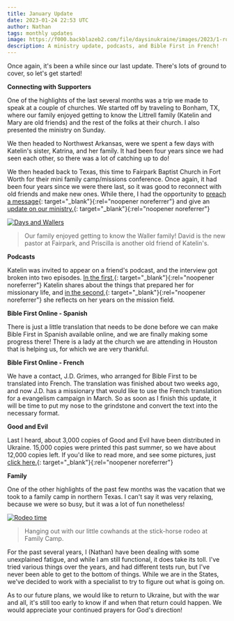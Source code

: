 ```yaml
---
title: January Update
date: 2023-01-24 22:53 UTC
author: Nathan
tags: monthly updates
image: https://f000.backblazeb2.com/file/daysinukraine/images/2023/1-rodeo.jpg
description: A ministry update, podcasts, and Bible First in French!
---
```


Once again, it's been a while since our last update. There's lots of ground to cover, so let's get started!

**Connecting with Supporters**

One of the highlights of the last several months was a trip we made to speak at a couple of churches. We started off by traveling to Bonham, TX, where our family enjoyed getting to know the Littrell family (Katelin and Mary are old friends) and the rest of the folks at their church. I also presented the ministry on Sunday.

We then headed to Northwest Arkansas, were we spent a few days with Katelin's sister, Katrina, and her family. It had been four years since we had seen each other, so there was a lot of catching up to do!

We then headed back to Texas, this time to Fairpark Baptist Church in Fort Worth for their mini family camp/missions conference. Once again, it had been four years since we were there last, so it was good to reconnect with old friends and make new ones. While there, I had the opportunity to [preach a message](https://f000.backblazeb2.com/file/daysinukraine/audio/Not-so-ordinary.mp3){: target="_blank"}{:rel="noopener noreferrer"} and give an [update on our ministry.](https://youtu.be/YH8MmAi_xRg){: target="_blank"}{:rel="noopener noreferrer"}

[![Days and Wallers](images/2023/1-waller-600w.jpg)](https://f000.backblazeb2.com/file/daysinukraine/images/2023/1-waller.jpg)

> Our family enjoyed getting to know the Waller family! David is the new pastor at Fairpark, and Priscilla is another old friend of Katelin's.

**Podcasts**

Katelin was invited to appear on a friend's podcast, and the interview got broken into two episodes. [In the first,](https://anchor.fm/sstephanie-smith/episodes/Ministry-Preparation-e1qd5cf){: target="_blank"}{:rel="noopener noreferrer"} Katelin shares about the things that prepared her for missionary life, and [in the second,](https://anchor.fm/sstephanie-smith/episodes/Dealing-with-Burnout-e1qd4o9){: target="_blank"}{:rel="noopener noreferrer"} she reflects on her years on the mission field.

**Bible First Online - Spanish**

There is just a little translation that needs to be done before we can make Bible First in Spanish available online, and we are finally making some progress there! There is a lady at the church we are attending in Houston that is helping us, for which we are very thankful.

**Bible First Online - French**

We have a contact, J.D. Grimes, who arranged for Bible First to be translated into French. The translation was finished about two weeks ago, and now J.D. has a missionary that would like to use the French translation for a evangelism campaign in March. So as soon as I finish this update, it will be time to put my nose to the grindstone and convert the text into the necessary format.

**Good and Evil**

Last I heard, about 3,000 copies of Good and Evil have been distributed in Ukraine. 15,000 copies were printed this past summer, so we have about 12,000 copies left. If you'd like to read more, and see some pictures, just [click here.](https://ofreport.com/blog/2022-11-10-good-and-evil-books-shipping/){: target="_blank"}{:rel="noopener noreferrer"}

**Family**

One of the other highlights of the past few months was the vacation that we took to a family camp in northern Texas. I can't say it was very relaxing, because we were so busy, but it was a lot of fun nonetheless!

[![Rodeo time](images/2023/1-rodeo-600w.jpg)](https://f000.backblazeb2.com/file/daysinukraine/images/2023/1-rodeo.jpg)

> Hanging out with our little cowhands at the stick-horse rodeo at Family Camp.

For the past several years, I (Nathan) have been dealing with some unexplained fatigue, and while I am still functional, it does take its toll. I've tried various things over the years, and had different tests run, but I've never been able to get to the bottom of things. While we are in the States, we've decided to work with a specialist to try to figure out what is going on.

As to our future plans, we would like to return to Ukraine, but with the war and all, it's still too early to know if and when that return could happen. We would appreciate your continued prayers for God's direction!
